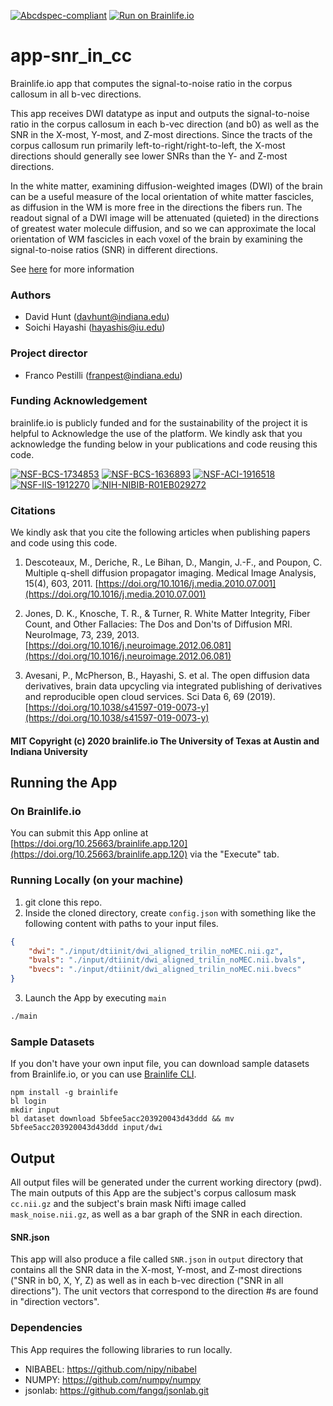 [![Abcdspec-compliant](https://img.shields.io/badge/ABCD_Spec-v1.1-green.svg)](https://github.com/brain-life/abcd-spec)
[![Run on Brainlife.io](https://img.shields.io/badge/Brainlife-brainlife.app.120-blue.svg)](https://doi.org/10.25663/brainlife.app.120)

# app-snr_in_cc
Brainlife.io app that computes the signal-to-noise ratio in the corpus callosum in all b-vec directions.

This app receives DWI datatype as input and outputs the signal-to-noise ratio in the corpus callosum in each b-vec direction (and b0) as well as the SNR in the X-most, Y-most, and Z-most directions.  Since the tracts of the corpus callosum run primarily left-to-right/right-to-left, the X-most directions should generally see lower SNRs than the Y- and Z-most directions.

In the white matter, examining diffusion-weighted images (DWI) of the brain can be a useful measure of the local orientation of white matter fascicles, as diffusion in the WM is more free in the directions the fibers run.  The readout signal of a DWI image will be attenuated (quieted) in the directions of greatest water molecule diffusion, and so we can approximate the local orientation of WM fascicles in each voxel of the brain by examining the signal-to-noise ratios (SNR) in different directions.

See [here](https://dipy.org/documentation/1.1.0./examples_built/snr_in_cc/) for more information

### Authors
- David Hunt (davhunt@indiana.edu)
- Soichi Hayashi (hayashis@iu.edu)

### Project director
- Franco Pestilli (franpest@indiana.edu)

### Funding Acknowledgement
brainlife.io is publicly funded and for the sustainability of the project it is helpful to Acknowledge the use of the platform. We kindly ask that you acknowledge the funding below in your publications and code reusing this code.

[![NSF-BCS-1734853](https://img.shields.io/badge/NSF_BCS-1734853-blue.svg)](https://nsf.gov/awardsearch/showAward?AWD_ID=1734853)
[![NSF-BCS-1636893](https://img.shields.io/badge/NSF_BCS-1636893-blue.svg)](https://nsf.gov/awardsearch/showAward?AWD_ID=1636893)
[![NSF-ACI-1916518](https://img.shields.io/badge/NSF_ACI-1916518-blue.svg)](https://nsf.gov/awardsearch/showAward?AWD_ID=1916518)
[![NSF-IIS-1912270](https://img.shields.io/badge/NSF_IIS-1912270-blue.svg)](https://nsf.gov/awardsearch/showAward?AWD_ID=1912270)
[![NIH-NIBIB-R01EB029272](https://img.shields.io/badge/NIH_NIBIB-R01EB029272-green.svg)](https://grantome.com/grant/NIH/R01-EB029272-01)

### Citations
We kindly ask that you cite the following articles when publishing papers and code using this code.

1. Descoteaux, M., Deriche, R., Le Bihan, D., Mangin, J.-F., and Poupon, C. Multiple q-shell diffusion propagator imaging. Medical Image Analysis, 15(4), 603, 2011. [https://doi.org/10.1016/j.media.2010.07.001](https://doi.org/10.1016/j.media.2010.07.001)

2. Jones, D. K., Knosche, T. R., & Turner, R. White Matter Integrity, Fiber Count, and Other Fallacies: The Dos and Don'ts of Diffusion MRI. NeuroImage, 73, 239, 2013. [https://doi.org/10.1016/j.neuroimage.2012.06.081](https://doi.org/10.1016/j.neuroimage.2012.06.081)

3. Avesani, P., McPherson, B., Hayashi, S. et al. The open diffusion data derivatives, brain data upcycling via integrated publishing of derivatives and reproducible open cloud services. Sci Data 6, 69 (2019). [https://doi.org/10.1038/s41597-019-0073-y](https://doi.org/10.1038/s41597-019-0073-y)

#### MIT Copyright (c) 2020 brainlife.io The University of Texas at Austin and Indiana University


## Running the App 

### On Brainlife.io

You can submit this App online at [https://doi.org/10.25663/brainlife.app.120](https://doi.org/10.25663/brainlife.app.120) via the "Execute" tab.

### Running Locally (on your machine)

1. git clone this repo.
2. Inside the cloned directory, create `config.json` with something like the following content with paths to your input files.

```json
{
	"dwi": "./input/dtiinit/dwi_aligned_trilin_noMEC.nii.gz",
	"bvals": "./input/dtiinit/dwi_aligned_trilin_noMEC.nii.bvals",
	"bvecs": "./input/dtiinit/dwi_aligned_trilin_noMEC.nii.bvecs"
}
```

3. Launch the App by executing `main`

```bash
./main
```

### Sample Datasets

If you don't have your own input file, you can download sample datasets from Brainlife.io, or you can use [Brainlife CLI](https://github.com/brain-life/cli).

```
npm install -g brainlife
bl login
mkdir input
bl dataset download 5bfee5acc203920043d43ddd && mv 5bfee5acc203920043d43ddd input/dwi
```

## Output

All output files will be generated under the current working directory (pwd). The main outputs of this App are the subject's corpus callosum mask `cc.nii.gz` and the subject's brain mask Nifti image called `mask_noise.nii.gz`, as well as a bar graph of the SNR in each direction.

#### SNR.json

This app will also produce a file called `SNR.json` in `output` directory that contains all the SNR data in the X-most, Y-most, and Z-most directions ("SNR in b0, X, Y, Z) as well as in each b-vec direction ("SNR in all directions"). The unit vectors that correspond to the direction #s are found in "direction vectors".

### Dependencies

This App requires the following libraries to run locally.


  - NIBABEL: https://github.com/nipy/nibabel
  - NUMPY: https://github.com/numpy/numpy
  - jsonlab: https://github.com/fangq/jsonlab.git

